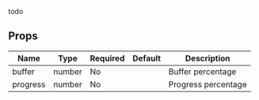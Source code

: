 todo

Props
-----

Name | Type | Required | Default | Description
-----|------|----------|---------|------------
buffer|number|No||Buffer percentage
progress|number|No||Progress percentage